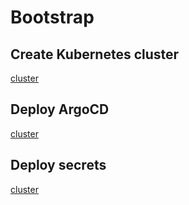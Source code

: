 # Bootstrap

## Create Kubernetes cluster

[cluster](./cluster)

## Deploy ArgoCD

[cluster](./argocd)

## Deploy secrets

[cluster](./secrets)
